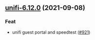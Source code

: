 
<a name="unifi-6.12.0"></a>
## [unifi-6.12.0](https://github.com/truecharts/apps/compare/unifi-6.11.15...unifi-6.12.0) (2021-09-08)

### Feat

* unifi guest portal and speedtest ([#921](https://github.com/truecharts/apps/issues/921))

